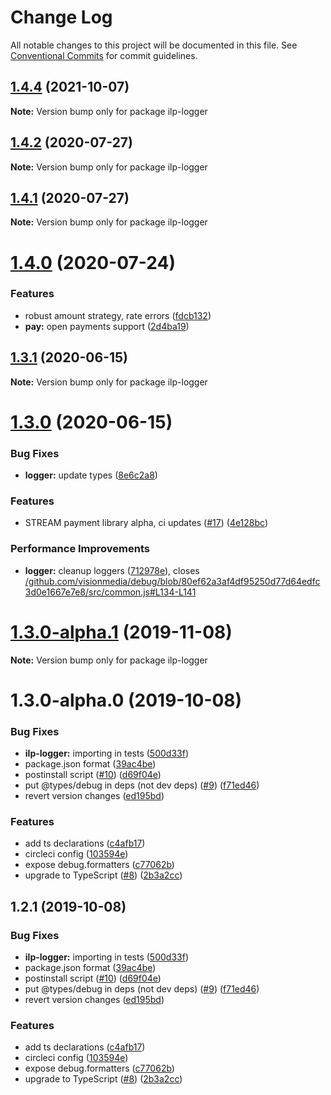 # Change Log

All notable changes to this project will be documented in this file.
See [Conventional Commits](https://conventionalcommits.org) for commit guidelines.

## [1.4.4](https://github.com/interledgerjs/interledgerjs/compare/ilp-logger@1.4.2...ilp-logger@1.4.4) (2021-10-07)

**Note:** Version bump only for package ilp-logger





## [1.4.2](https://github.com/interledgerjs/interledgerjs/compare/ilp-logger@1.4.1...ilp-logger@1.4.2) (2020-07-27)

**Note:** Version bump only for package ilp-logger





## [1.4.1](https://github.com/interledgerjs/interledgerjs/compare/ilp-logger@1.4.0...ilp-logger@1.4.1) (2020-07-27)

**Note:** Version bump only for package ilp-logger





# [1.4.0](https://github.com/interledgerjs/interledgerjs/compare/ilp-logger@1.3.1...ilp-logger@1.4.0) (2020-07-24)


### Features

* robust amount strategy, rate errors ([fdcb132](https://github.com/interledgerjs/interledgerjs/commit/fdcb1324e5e8285da528b60b5c23098324efb9dc))
* **pay:** open payments support ([2d4ba19](https://github.com/interledgerjs/interledgerjs/commit/2d4ba19275b444e46845a9114537b624d939f5ae))





## [1.3.1](https://github.com/interledgerjs/interledgerjs/compare/ilp-logger@1.3.0...ilp-logger@1.3.1) (2020-06-15)

**Note:** Version bump only for package ilp-logger





# [1.3.0](https://github.com/interledgerjs/interledgerjs/compare/ilp-logger@1.3.0-alpha.1...ilp-logger@1.3.0) (2020-06-15)


### Bug Fixes

* **logger:** update types ([8e6c2a8](https://github.com/interledgerjs/interledgerjs/commit/8e6c2a87d506acd4129e04c3db920670e246e7ad))


### Features

* STREAM payment library alpha, ci updates ([#17](https://github.com/interledgerjs/interledgerjs/issues/17)) ([4e128bc](https://github.com/interledgerjs/interledgerjs/commit/4e128bcee372144c1324a73e8b51223a0b133f2e))


### Performance Improvements

* **logger:** cleanup loggers ([712978e](https://github.com/interledgerjs/interledgerjs/commit/712978ebf67d9f407191b581c15d1f2a9572103d)), closes [/github.com/visionmedia/debug/blob/80ef62a3af4df95250d77d64edfc3d0e1667e7e8/src/common.js#L134-L141](https://github.com//github.com/visionmedia/debug/blob/80ef62a3af4df95250d77d64edfc3d0e1667e7e8/src/common.js/issues/L134-L141)





# [1.3.0-alpha.1](https://github.com/interledgerjs/interledgerjs/compare/ilp-logger@1.3.0-alpha.0...ilp-logger@1.3.0-alpha.1) (2019-11-08)

**Note:** Version bump only for package ilp-logger





# 1.3.0-alpha.0 (2019-10-08)


### Bug Fixes

* **ilp-logger:** importing in tests ([500d33f](https://github.com/interledgerjs/interledgerjs/commit/500d33f))
* package.json format ([39ac4be](https://github.com/interledgerjs/interledgerjs/commit/39ac4be))
* postinstall script ([#10](https://github.com/interledgerjs/interledgerjs/issues/10)) ([d69f04e](https://github.com/interledgerjs/interledgerjs/commit/d69f04e))
* put @types/debug in deps (not dev deps) ([#9](https://github.com/interledgerjs/interledgerjs/issues/9)) ([f71ed46](https://github.com/interledgerjs/interledgerjs/commit/f71ed46))
* revert version changes ([ed195bd](https://github.com/interledgerjs/interledgerjs/commit/ed195bd))


### Features

* add ts declarations ([c4afb17](https://github.com/interledgerjs/interledgerjs/commit/c4afb17))
* circleci config ([103594e](https://github.com/interledgerjs/interledgerjs/commit/103594e))
* expose debug.formatters ([c77062b](https://github.com/interledgerjs/interledgerjs/commit/c77062b))
* upgrade to TypeScript ([#8](https://github.com/interledgerjs/interledgerjs/issues/8)) ([2b3a2cc](https://github.com/interledgerjs/interledgerjs/commit/2b3a2cc))





## 1.2.1 (2019-10-08)


### Bug Fixes

* **ilp-logger:** importing in tests ([500d33f](https://github.com/interledgerjs/interledgerjs/commit/500d33f))
* package.json format ([39ac4be](https://github.com/interledgerjs/interledgerjs/commit/39ac4be))
* postinstall script ([#10](https://github.com/interledgerjs/interledgerjs/issues/10)) ([d69f04e](https://github.com/interledgerjs/interledgerjs/commit/d69f04e))
* put @types/debug in deps (not dev deps) ([#9](https://github.com/interledgerjs/interledgerjs/issues/9)) ([f71ed46](https://github.com/interledgerjs/interledgerjs/commit/f71ed46))
* revert version changes ([ed195bd](https://github.com/interledgerjs/interledgerjs/commit/ed195bd))


### Features

* add ts declarations ([c4afb17](https://github.com/interledgerjs/interledgerjs/commit/c4afb17))
* circleci config ([103594e](https://github.com/interledgerjs/interledgerjs/commit/103594e))
* expose debug.formatters ([c77062b](https://github.com/interledgerjs/interledgerjs/commit/c77062b))
* upgrade to TypeScript ([#8](https://github.com/interledgerjs/interledgerjs/issues/8)) ([2b3a2cc](https://github.com/interledgerjs/interledgerjs/commit/2b3a2cc))

